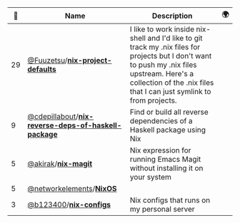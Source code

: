 |:star2: | Name | Description | 🌍|
|---|---|---|---|
|29|[@Fuuzetsu](https://github.com/Fuuzetsu)/[**nix-project-defaults**](https://github.com/Fuuzetsu/nix-project-defaults)|I like to work inside nix-shell and I'd like to git track my .nix files for projects but I don't want to push my .nix files upstream. Here's a collection of the .nix files that I can just symlink to from projects.||
|9|[@cdepillabout](https://github.com/cdepillabout)/[**nix-reverse-deps-of-haskell-package**](https://github.com/cdepillabout/nix-reverse-deps-of-haskell-package)|Find or build all reverse dependencies of a Haskell package using Nix||
|5|[@akirak](https://github.com/akirak)/[**nix-magit**](https://github.com/akirak/nix-magit)|Nix expression for running Emacs Magit without installing it on your system||
|5|[@networkelements](https://github.com/networkelements)/[**NixOS**](https://github.com/networkelements/NixOS)|||
|3|[@b123400](https://github.com/b123400)/[**nix-configs**](https://github.com/b123400/nix-configs)|Nix configs that runs on my personal server||

